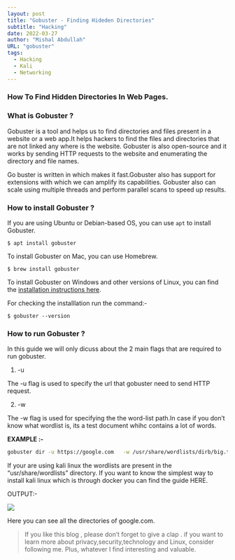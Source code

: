 ```yaml
---
layout: post
title: "Gobuster - Finding Hideden Directories"
subtitle: "Hacking"
date: 2022-03-27
author: "Mishal Abdullah"
URL: "gobuster"
tags:
  - Hacking
  - Kali
  - Networking
---
```


### How To Find Hidden Directories In Web Pages.

### What is Gobuster ?

Gobuster is a tool and helps us to find directories and files present in a website or a web app.It helps hackers to find the files and directories that are not linked any where is the website. Gobuster is also open-source and it works by sending HTTP requests to the website and enumerating the directory and file names.

Go buster is written in which makes it fast.Gobuster also has support for extensions with which we can amplify its capabilities. Gobuster also can scale using multiple threads and perform parallel scans to speed up results.

### How to install Gobuster ?

If you are using Ubuntu or Debian-based OS, you can use `apt` to install Gobuster.

```
$ apt install gobuster
```

To install Gobuster on Mac, you can use Homebrew.

```
$ brew install gobuster
```

To install Gobuster on Windows and other versions of Linux, you can find the [installation instructions here](https://github.com/OJ/gobuster).

For checking the installlation run the command:-

```
$ gobuster --version
```

### How to run Gobuster ?

In this guide we will only dicuss about the 2 main flags that are required to run gobuster.

1.  -u

The -u flag is used to specify the url that gobuster need to send HTTP request.

2. -w

The -w flag is used for specifying the the word-list path.In case if you don’t know what wordlist is, its a test document whihc contains a lot of words.

**EXAMPLE :-**

```bash
gobuster dir -u https://google.com   -w /usr/share/wordlists/dirb/big.txt
```

If your are using kali linux the wordlists are present in the “usr/share/wordlists” directory. If you want to know the simplest way to install kali linux which is through docker you can find the guide HERE.

OUTPUT:-

![](https://cdn-images-1.medium.com/max/800/1*mFeSTixB1-zuHSJbl5KJrA.png)

Here you can see all the directories of google.com.

> If you like this blog , please don’t forget to give a clap . if you want to learn more about privacy,security,technology and Linux, consider following me. Plus, whatever I find interesting and valuable.
